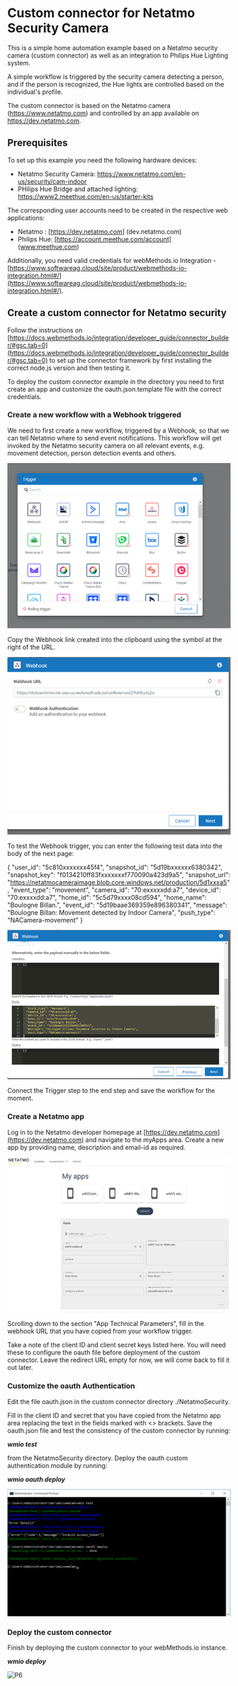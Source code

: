 # Custom connector for Netatmo Security Camera

This is a simple home automation example based on a Netatmo security camera (custom connector) as well as an integration to Philips Hue Lighting system. 

A simple workflow is triggered by the security camera detecting a person, and if the person is recognized, the Hue lights are controlled based on the individual's profile. 

The custom connector is based on the Netatmo camera (https://www.netatmo.com) and controlled by an app available on https://dev.netatmo.com. 

## Prerequisites

To set up this example you need the following hardware devices: 
- Netatmo Security Camera:  https://www.netatmo.com/en-us/security/cam-indoor
- PHilips Hue Bridge and attached lighting: https://www2.meethue.com/en-us/starter-kits

The corresponding user accounts need to be created in the respective web applications: 
- Netatmo :  [https://dev.netatmo.com] (dev.netatmo.com)
- Philips Hue:  [https://account.meethue.com/account] (www.meethue.com)

Additionally, you need valid credentials for webMethods.io Integration - [https://www.softwareag.cloud/site/product/webmethods-io-integration.html#/](https://www.softwareag.cloud/site/product/webmethods-io-integration.html#/). 


## Create a custom connector for Netatmo security

Follow the instructions on [https://docs.webmethods.io/integration/developer_guide/connector_builder/#gsc.tab=0](https://docs.webmethods.io/integration/developer_guide/connector_builder/#gsc.tab=0) to set up the connector framework by first installing the correct node.js version and then testing it. 

To deploy the custom connector example in the directory you need to first create an app and customize the oauth.json.template file with the correct credentials. 

### Create a new workflow with a Webhook triggered

We need to first create a new workflow, triggered by a Webhook, so that we can tell Netatmo where to send event notifications. 
This workflow will get invoked by the Netatmo security camera on all relevant events, e.g. movement detection, person detection events and others. 

![P1](./images/Image001.png)

Copy the Webhook link created into the clipboard using the symbol at the right of the URL. 

![P2](./images/Image002.png)

To test the Webhook trigger, you can enter the following test data into the body of the next page: 

{
  "user_id": "5c810xxxxxxx45f4",
  "snapshot_id": "5d19bxxxxxx6380342",
  "snapshot_key": "f0134210ff83fxxxxxxxf770090a423d9a5",
  "snapshot_url": "https://netatmocameraimage.blob.core.windows.net/production/5d1xxxa5",
  "event_type": "movement",
  "camera_id": "70:exxxxxdd:a7",
  "device_id": "70:exxxxdd:a7",
  "home_id": "5c5d79xxxx08cd594",
  "home_name": "Boulogne Billan.",
  "event_id": "5d19baae369359e896380341",
  "message": "Boulogne Billan: Movement detected by Indoor Camera",
  "push_type": "NACamera-movement"
}

![P3](./images/Image003.png)

Connect the Trigger step to the end step and save the workflow for the moment. 

### Create a Netatmo app 

Log in to the Netatmo developer homepage at [https://dev.netatmo.com](https://dev.netatmo.com) and navigate to the myApps area.
Create a new app by providing name, description and email-id as required. 

![P4](./images/Image004.png)

Scrolling down to the section "App Technical Parameters", fill in the webhook URL that you have copied from your workflow trigger. 

Take a note of the client ID and client secret keys listed here. You will need these to configure the oauth file before deployment of the custom connector. 
Leave the redirect URL empty for now, we will come back to fill it out later. 

### Customize the oauth Authentication 

Edit the file oauth.json in the custom connector directory ./NetatmoSecurity. 

Fill in the client ID and secret that you have copied from the Netatmo app area replacing the text in the fields marked with <> brackets. 
Save the oauth.json file and test the consistency of the custom connector by running: 

**_wmio test_**

from the NetatmoSecurity directory.
Deploy the oauth custom authentication module by running: 

**_wmio oauth deploy_**

![P5](./images/Image005.png)

### Deploy the custom connector

Finish by deploying the custom connector to your webMethods.io instance. 

**_wmio deploy_**


![P6](./images/Image006)







 




